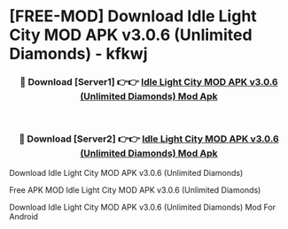 # [FREE-MOD] Download Idle Light City MOD APK v3.0.6 (Unlimited Diamonds) - kfkwj


<div align="center">
<h3>🔴 Download [Server1] 👉👉 <a href="https://apk-comot.site?title=Idle_Light_City_MOD_APK_v3.0.6_(Unlimited_Diamonds)">Idle Light City MOD APK v3.0.6 (Unlimited Diamonds) Mod Apk</a></h3><br>

<h3>🔴 Download [Server2] 👉👉 <a href="https://apk-comot.site?title=Idle_Light_City_MOD_APK_v3.0.6_(Unlimited_Diamonds)">Idle Light City MOD APK v3.0.6 (Unlimited Diamonds) Mod Apk</a></h3>
</div>



Download Idle Light City MOD APK v3.0.6 (Unlimited Diamonds) 

Free APK MOD Idle Light City MOD APK v3.0.6 (Unlimited Diamonds) 

Download Idle Light City MOD APK v3.0.6 (Unlimited Diamonds) Mod For Android
